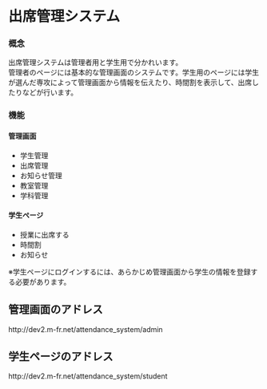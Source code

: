 # 出席管理システム

<h3>概念</h3>
<p>出席管理システムは管理者用と学生用で分かれいます。<br> 管理者のページには基本的な管理画面のシステムです。学生用のページには学生が選んだ専攻によって管理画面から情報を伝えたり、時間割を表示して、出席したりなどが行います。</p>

<h3>機能</h3>
<h4>管理画面</h4>
<ul>
	<li>学生管理</li>
	<li>出席管理</li>
	<li>お知らせ管理</li>
	<li>教室管理</li>
	<li>学科管理</li>
</ul>
<h4>学生ページ</h4>
<ul>
	<li>授業に出席する</li>
	<li>時間割</li>
	<li>お知らせ</li>
</ul>
<p>※学生ページにログインするには、あらかじめ管理画面から学生の情報を登録する必要があります。</p>

<h2>管理画面のアドレス</h2>
http://dev2.m-fr.net/attendance_system/admin

<h2>学生ページのアドレス</h2>
http://dev2.m-fr.net/attendance_system/student